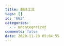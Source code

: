 ```yaml
---
title: 翻译工具
tags: []
id: '662'
categories:
  - - uncategorized
comments: false
date: 2020-11-20 09:04:55
---
```


